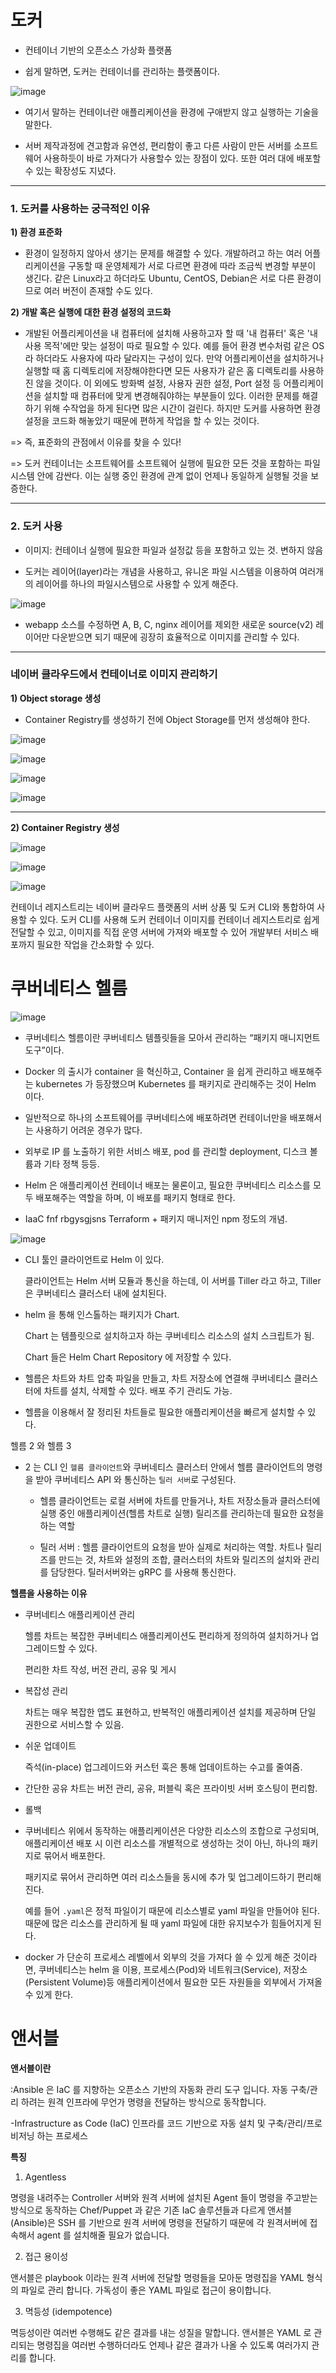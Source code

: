 # 도커

- 컨테이너 기반의 오픈소스 가상화 플랫폼

- 쉽게 말하면, 도커는 컨테이너를 관리하는 플랫폼이다.

![image](https://user-images.githubusercontent.com/108641325/194745233-910892fc-03ce-4153-aec6-a775c2ecbef7.png)


- 여기서 말하는 컨테이너란 애플리케이션을 환경에 구애받지 않고 실행하는 기술을 말한다.

- 서버 제작과정에 견고함과 유연성, 편리함이 좋고 다른 사람이 만든 서버를 소프트웨어 사용하듯이 바로 가져다가 사용할수 있는 장점이 있다. 또한 여러 대에 배포할 수 있는 확장성도 지녔다.

---

### 1. 도커를 사용하는 궁극적인 이유

**1) 환경 표준화**

- 환경이 일정하지 않아서 생기는 문제를 해결할 수 있다.
개발하려고 하는 여러 어플리케이션을 구동할 때 운영체제가 서로 다르면 환경에 따라 조금씩 변경할 부분이 생긴다. 같은 Linux라고 하더라도 Ubuntu, CentOS, Debian은 서로 다른 환경이므로 여러 버전이 존재할 수도 있다.

**2) 개발 혹은 실행에 대한 환경 설정의 코드화**

- 개발된 어플리케이션을 내 컴퓨터에 설치해 사용하고자 할 때 '내 컴퓨터' 혹은 '내 사용 목적'에만 맞는 설정이 따로 필요할 수 있다. 예를 들어 환경 변수처럼 같은 OS라 하더라도 사용자에 따라 달라지는 구성이 있다. 만약 어플리케이션을 설치하거나 실행할 때 홈 디렉토리에 저장해야한다면 모든 사용자가 같은 홈 디렉토리를 사용하진 않을 것이다. 이 외에도 방화벽 설정, 사용자 권한 설정, Port 설정 등 어플리케이션을 설치할 때 컴퓨터에 맞게 변경해줘야하는 부분들이 있다. 이러한 문제를 해결하기 위해 수작업을 하게 된다면 많은 시간이 걸린다. 하지만 도커를 사용하면 환경 설정을 코드화 해놓았기 때문에 편하게 작업을 할 수 있는 것이다.

=> 즉, 표준화의 관점에서 이유를 찾을 수 있다!

=> 도커 컨테이너는 소프트웨어를 소프트웨어 실행에 필요한 모든 것을 포함하는 파일 시스템 안에 감싼다. 이는 실행 중인 환경에 관계 없이 언제나 동일하게 실행될 것을 보증한다.

---

### 2. 도커 사용

- 이미지: 컨테이너 실행에 필요한 파일과 설정값 등을 포함하고 있는 것. 변하지 않음

- 도커는 레이어(layer)라는 개념을 사용하고, 유니온 파일 시스템을 이용하여 여러개의 레이어를 하나의 파일시스템으로 사용할 수 있게 해준다.

![image](https://user-images.githubusercontent.com/108641325/194745238-5631f36b-55f1-46b0-8db4-fd968311185f.png)


- webapp 소스를 수정하면 A, B, C, nginx 레이어를 제외한 새로운 source(v2) 레이어만 다운받으면 되기 때문에 굉장히 효율적으로 이미지를 관리할 수 있다.

---

### 네이버 클라우드에서 컨테이너로 이미지 관리하기

**1) Object storage 생성**

  - Container Registry를 생성하기 전에 Object Storage를 먼저 생성해야 한다.
  
  ![image](https://user-images.githubusercontent.com/108641325/194745265-2ba3a7f2-3e72-4b06-add5-be655b8c1d2d.png)

  ![image](https://user-images.githubusercontent.com/108641325/194745272-100898d0-ea8d-4aa0-a3ee-3e2c457e755c.png)

  ![image](https://user-images.githubusercontent.com/108641325/194745277-0121bfdf-2d83-4b8d-a821-4de37f25aeee.png)

  ![image](https://user-images.githubusercontent.com/108641325/194745283-925fdd26-ecf5-454b-8a11-5d82cd42f053.png)

---

**2) Container Registry 생성**

![image](https://user-images.githubusercontent.com/108641325/194745303-1de763fb-9006-46e2-827e-01288c63a4c9.png)

![image](https://user-images.githubusercontent.com/108641325/194745306-ac20f6e9-1987-47d1-806f-7b95560f75c4.png)

![image](https://user-images.githubusercontent.com/108641325/194745311-134e91be-625e-4651-ac1e-3eac99fae2bb.png)

컨테이너 레지스트리는 네이버 클라우드 플랫폼의 서버 상품 및 도커 CLI와 통합하여 사용할 수 있다. 도커 CLI를 사용해 도커 컨테이너 이미지를 컨테이너 레지스트리로 쉽게 전달할 수 있고, 이미지를 직접 운영 서버에 가져와 배포할 수 있어 개발부터 서비스 배포까지 필요한 작업을 간소화할 수 있다.


# 쿠버네티스 헬름

![image](https://user-images.githubusercontent.com/108641325/194745384-5d6a6e29-f6be-4e4a-a728-ac1af96c42e3.png)

- 쿠버네티스 헬름이란 쿠버네티스 템플릿들을 모아서 관리하는 “패키지 매니지먼트 도구”이다.

- Docker 의 출시가 container 을 혁신하고, Container 을 쉽게 관리하고 배포해주는 kubernetes 가 등장했으며 Kubernetes 를 패키지로 관리해주는 것이 Helm 이다.

- 일반적으로 하나의 소프트웨어를 쿠버네티스에 배포하려면 컨테이너만을 배포해서는 사용하기 어려운 경우가 많다.

- 외부로 IP 를 노출하기 위한 서비스 배포, pod 를 관리할 deployment, 디스크 볼륨과 기타 정책 등등.

- Helm 은 애플리케이션 컨테이너 배포는 물론이고, 필요한 쿠버네티스 리소스를 모두 배포해주는 역할을 하며, 이 배포를 패키지 형태로 한다.

- IaaC fnf rbgysgjsns Terraform + 패키지 매니저인 npm 정도의 개념.

![image](https://user-images.githubusercontent.com/108641325/194745409-014fefee-6f81-4acc-a9c5-ad30079a4434.png)

- CLI 툴인 클라이언트로 Helm 이 있다.

  클라이언트는 Helm 서버 모듈과 통신을 하는데, 이 서버를 Tiller 라고 하고, Tiller 은 쿠버네티스 클러스터 내에 설치된다.

- helm 을 통해 인스톨하는 패키지가 Chart. 

  Chart 는 템플릿으로 설치하고자 하는 쿠버네티스 리소스의 설치 스크립트가 됨.

  Chart 들은 Helm Chart Repository 에 저장할 수 있다.

- 헬름은 차트와 차트 압축 파일을 만들고, 차트 저장소에 연결해 쿠버네티스 클러스터에 차트를 설치, 삭제할 수 있다. 배포 주기 관리도 가능.

- 헬름을 이용해서 잘 정리된 차트들로 필요한 애플리케이션을 빠르게 설치할 수 있다.

헬름 2 와 헬름 3

- 2 는 CLI 인 `헬름 클라이언트`와 쿠버네티스 클러스터 안에서 헬름 클라이언트의 명령을 받아 쿠버네티스 API 와 통신하는 `틸러 서버`로 구성된다.

  - 헬름 클라이언트는 로컬 서버에 차트를 만들거나, 차트 저장소들과 클러스터에 실행 중인 애플리케이션(헬름 차트로 실행) 릴리즈를 관리하는데 필요한 요청을 하는 역할
  
  -  틸러 서버 : 헬름 클라이언트의 요청을 받아 실제로 처리하는 역할. 차트나 릴리즈를 만드는 것, 차트와 설정의 조합, 클러스터의 차트와 릴리즈의 설치와 관리를 담당한다. 틸러서버와는 gRPC 를 사용해 통신한다.

**헬름을 사용하는 이유**

- 쿠버네티스 애플리케이션 관리

  헬름 차트는 복잡한 쿠버네티스 애플리케이션도 편리하게 정의하여 설치하거나 업그레이드할 수 있다.

  편리한 차트 작성, 버전 관리, 공유 및 게시

- 복잡성 관리

  차트는 매우 복잡한 앱도 표현하고, 반복적인 애플리케이션 설치를 제공하며 단일 권한으로 서비스할 수 있음.

- 쉬운 업데이트

  즉석(in-place) 업그레이드와 커스턴 훅은 통해 업데이트하는 수고를 줄여줌.

- 간단한 공유
  차트는 버전 관리, 공유, 퍼블릭 혹은 프라이빗 서버 호스팅이 편리함.

- 롤백

- 쿠버네티스 위에서 동작하는 애플리케이션은 다양한 리소스의 조합으로 구성되며, 애플리케이션 배포 시 이런 리소스를 개별적으로 생성하는 것이 아닌, 하나의 패키지로 묶어서 배포한다. 

  패키지로 묶어서 관리하면 여러 리소스들을 동시에 추가 및 업그레이드하기 편리해진다.

  예를 들어 `.yaml`은 정적 파일이기 때문에 리소스별로 yaml 파일을 만들어야 된다. 때문에 많은 리소스를 관리하게 될 때 yaml 파일에 대한 유지보수가 힘들어지게 된다.

- docker 가 단순히 프로세스 레벨에서 외부의 것을 가져다 쓸 수 있게 해준 것이라면, 쿠버네티스는 helm 을 이용, 프로세스(Pod)와 네트워크(Service), 저장소 (Persistent Volume)등 애플리케이션에서 필요한 모든 자원들을 외부에서 가져올 수 있게 한다.

# 앤서블

**앤서블이란**

:Ansible 은 IaC 를 지향하는 오픈소스 기반의 자동화 관리 도구 입니다. 자동 구축/관리 하려는 원격 인프라에 무언가 명령을 전달하는 방식으로 동작합니다.

-Infrastructure as Code (IaC)
인프라를 코드 기반으로 자동 설치 및 구축/관리/프로비저닝 하는 프로세스

**특징**

1) Agentless

명령을 내려주는 Controller 서버와 원격 서버에 설치된 Agent 들이 명령을 주고받는 방식으로 동작하는 Chef/Puppet 과 같은 기존 IaC 솔루션들과 다르게 앤서블(Ansible)은 SSH 를 기반으로 원격 서버에 명령을 전달하기 때문에 각 원격서버에 접속해서 agent 를 설치해줄 필요가 없습니다.

2) 접근 용이성

앤서블은 playbook 이라는 원격 서버에 전달할 명령들을 모아둔 명령집을 YAML 형식의 파일로 관리 합니다. 가독성이 좋은 YAML 파일로 접근이 용이합니다.

3) 멱등성 (idempotence)

멱등성이란 여러번 수행해도 같은 결과를 내는 성질을 말합니다. 앤서블은 YAML 로 관리되는 명령집을 여러번 수행하더라도 언제나 같은 결과가 나올 수 있도록 여러가지 관리를 합니다.



